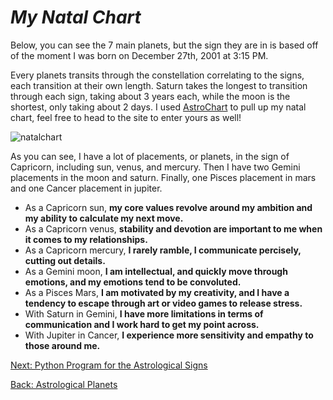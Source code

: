 # _My Natal Chart_

Below, you can see the 7 main planets, but the sign they are in is based off of the moment I was born on December 27th, 2001 at 3:15 PM.

Every planets transits through the constellation correlating to the signs, each transition at their own length. Saturn takes the longest to transition through each sign, taking about 3 years each, while the moon is the shortest, only taking about 2 days.
I used [AstroChart](https://astro-charts.com/) to pull up my natal chart, feel free to head to the site to enter yours as well!

![natalchart](https://user-images.githubusercontent.com/116019929/197266151-455bb2d8-5067-40ca-8a30-284e66e4e7ac.png)

As you can see, I have a lot of placements, or planets, in the sign of Capricorn, including sun, venus, and mercury. Then I have two Gemini placements in the moon and saturn. Finally, one Pisces placement in mars and one Cancer placement in jupiter.

  * As a Capricorn sun, **my core values revolve around my ambition and my ability to calculate my next move.**
  * As a Capricorn venus, **stability and devotion are important to me when it comes to my relationships.**
  * As a Capricorn mercury, **I rarely ramble, I communicate percisely, cutting out details.**
  * As a Gemini moon, **I am intellectual, and quickly move through emotions, and my emotions tend to be convoluted.**
  * As a Pisces Mars, **I am motivated by my creativity, and I have a tendency to escape through art or video games to release stress.**
  * With Saturn in Gemini, **I have more limitations in terms of communication and I work hard to get my point across.**
  * With Jupiter in Cancer, **I experience more sensitivity and empathy to those around me.**

[Next: Python Program for the Astrological Signs](https://github.com/madisontinsley/astrologyofmads/blob/main/astrosigns.py)

[Back: Astrological Planets](https://github.com/madisontinsley/astrologyofmads/blob/main/placements.md)
